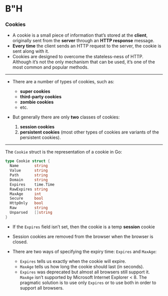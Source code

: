 # B"H


### Cookies

- A cookie is a small piece of information that’s stored at the **client**, originally sent from the **server** through an **HTTP response** message. 
- **Every time** the client sends an HTTP request to the server, the cookie is sent along with it. 
- Cookies are designed to overcome the stateless-ness of HTTP. Although it’s not the only mechanism that can be used, it’s one of the most common and popular methods.

---

- There are a number of types of cookies, such as: 
    - **super cookies** 
    - **third-party cookies** 
    - **zombie cookies** 
    - etc.

- But generally there are only **two** classes of cookies: 
    1. **session cookies** 
    2. **persistent cookies** (most other types of cookies are variants of the persistent cookies).

---

The `Cookie` struct is the representation of a cookie in Go:

```go
type Cookie struct {
  Name       string
  Value      string
  Path       string
  Domain     string
  Expires    time.Time
  RawExpires string
  MaxAge     int
  Secure     bool
  HttpOnly   bool
  Raw        string
  Unparsed   []string
}
```

- If the `Expires` field isn’t set, then the cookie is a temp **session** cookie
- Session cookies are removed from the browser when the browser is closed. 

- There are two ways of specifying the expiry time: `Expires` and `MaxAge`: 
    - `Expires` tells us exactly when the cookie will expire. 
    - `MaxAge` tells us how long the cookie should last (in seconds). 
    - `Expires` was deprecated but almost all browsers still support it. `MaxAge` isn’t supported by Microsoft Internet Explorer < 8. The pragmatic solution is to use only `Expires` or to use both in order to support all browsers.
